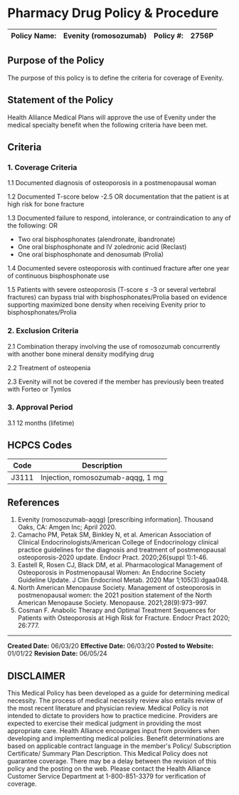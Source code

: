 # Pharmacy Drug Policy & Procedure

| Policy Name: | Evenity (romosozumab) | Policy #: | 2756P |
|--------------|----------------------|-----------|-------|

## Purpose of the Policy

The purpose of this policy is to define the criteria for coverage of Evenity.

## Statement of the Policy

Health Alliance Medical Plans will approve the use of Evenity under the medical specialty benefit when the following criteria have been met.

## Criteria

### 1. Coverage Criteria

1.1 Documented diagnosis of osteoporosis in a postmenopausal woman

1.2 Documented T-score below -2.5 OR documentation that the patient is at high risk for bone fracture

1.3 Documented failure to respond, intolerance, or contraindication to any of the following: OR
- Two oral bisphosphonates (alendronate, ibandronate)
- One oral bisphosphonate and IV zoledronic acid (Reclast)
- One oral bisphosphonate and denosumab (Prolia)

1.4 Documented severe osteoporosis with continued fracture after one year of continuous bisphosphonate use

1.5 Patients with severe osteoporosis (T-score ≤ -3 or several vertebral fractures) can bypass trial with bisphosphonates/Prolia based on evidence supporting maximized bone density when receiving Evenity prior to bisphosphonates/Prolia

### 2. Exclusion Criteria

2.1 Combination therapy involving the use of romosozumab concurrently with another bone mineral density modifying drug

2.2 Treatment of osteopenia

2.3 Evenity will not be covered if the member has previously been treated with Forteo or Tymlos

### 3. Approval Period

3.1 12 months (lifetime)

## HCPCS Codes

| Code  | Description                       |
|-------|-----------------------------------|
| J3111 | Injection, romosozumab-aqqg, 1 mg |

## References

1. Evenity (romosozumab-aqqg) [prescribing information]. Thousand Oaks, CA: Amgen Inc; April 2020.
2. Camacho PM, Petak SM, Binkley N, et al. American Association of Clinical Endocrinologists/American College of Endocrinology clinical practice guidelines for the diagnosis and treatment of postmenopausal osteoporosis-2020 update. Endocr Pract. 2020;26(suppl 1):1-46.
3. Eastell R, Rosen CJ, Black DM, et al. Pharmacological Management of Osteoporosis in Postmenopausal Women: An Endocrine Society Guideline Update. J Clin Endocrinol Metab. 2020 Mar 1;105(3):dgaa048.
4. North American Menopause Society. Management of osteoporosis in postmenopausal women: the 2021 position statement of the North American Menopause Society. Menopause. 2021;28(9):973-997.
5. Cosman F. Anabolic Therapy and Optimal Treatment Sequences for Patients with Osteoporosis at High Risk for Fracture. Endocr Pract 2020; 26:777.

---

**Created Date:** 06/03/20
**Effective Date:** 06/03/20
**Posted to Website:** 01/01/22
**Revision Date:** 06/05/24

## DISCLAIMER

This Medical Policy has been developed as a guide for determining medical necessity. The process of medical necessity review also entails review of the most recent literature and physician review. Medical Policy is not intended to dictate to providers how to practice medicine. Providers are expected to exercise their medical judgment in providing the most appropriate care. Health Alliance encourages input from providers when developing and implementing medical policies. Benefit determinations are based on applicable contract language in the member's Policy/ Subscription Certificate/ Summary Plan Description. This Medical Policy does not guarantee coverage. There may be a delay between the revision of this policy and the posting on the web. Please contact the Health Alliance Customer Service Department at 1-800-851-3379 for verification of coverage.

